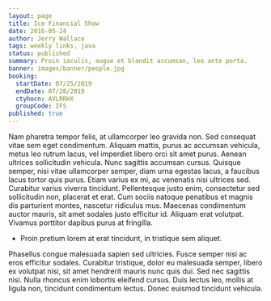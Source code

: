 ```yaml
---
layout: page
title: Ice Financial Show
date: 2016-05-24
author: Jerry Wallace
tags: weekly links, java
status: published
summary: Proin iaculis, augue et blandit accumsan, leo ante porta.
banner: images/banner/people.jpg
booking:
  startDate: 07/25/2019
  endDate: 07/28/2019
  ctyhocn: AVLRRHX
  groupCode: IFS
published: true
---
```

Nam pharetra tempor felis, at ullamcorper leo gravida non. Sed consequat vitae sem eget condimentum. Aliquam mattis, purus ac accumsan vehicula, metus leo rutrum lacus, vel imperdiet libero orci sit amet purus. Aenean ultrices sollicitudin vehicula. Nunc sagittis accumsan cursus. Quisque semper, nisi vitae ullamcorper semper, diam urna egestas lacus, a faucibus lacus tortor quis purus. Etiam varius ex mi, ac venenatis nisi ultrices sed. Curabitur varius viverra tincidunt. Pellentesque justo enim, consectetur sed sollicitudin non, placerat et erat. Cum sociis natoque penatibus et magnis dis parturient montes, nascetur ridiculus mus. Maecenas condimentum auctor mauris, sit amet sodales justo efficitur id. Aliquam erat volutpat. Vivamus porttitor dapibus purus at fringilla.

* Proin pretium lorem at erat tincidunt, in tristique sem aliquet.

Phasellus congue malesuada sapien sed ultricies. Fusce semper nisi ac eros efficitur sodales. Curabitur tristique, dolor eu malesuada semper, libero ex volutpat nisi, sit amet hendrerit mauris nunc quis dui. Sed nec sagittis nisi. Nulla rhoncus enim lobortis eleifend cursus. Duis lectus leo, mollis at ligula non, tincidunt condimentum lectus. Donec euismod tincidunt vehicula.
